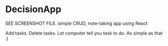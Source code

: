 # DecisionApp
SEE SCREENSHOT FILE.
simple CRUD, note-taking app using React

Add tasks.
Delete tasks.
Let computer tell you task to do.
As simple as that :)

